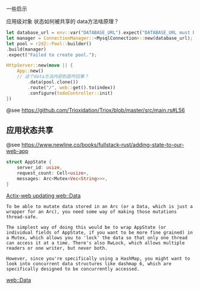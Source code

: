 一些启示

应用级对象 状态如何被共享的 data方法啥原理？

```rust
let database_url = env::var("DATABASE_URL").expect("DATABASE_URL must be set");
let manager = ConnectionManager::<MysqlConnection>::new(database_url);
let pool = r2d2::Pool::builder()
.build(manager)
.expect("Failed to create pool.");

HttpServer::new(move || {
    App::new()
    // 这个data方法内部到底咋回事？
        .data(pool.clone())
        .route("/", web::get().to(index))
        .configure(todoController::init)
})
```

@see https://github.com/Trioxidation/Triox/blob/master/src/main.rs#L56


## 应用状态共享

@see https://www.newline.co/books/fullstack-rust/adding-state-to-our-web-app
~~~rust
struct AppState {
    server_id: usize,
    request_count: Cell<usize>,
    messages: Arc<Mutex<Vec<String>>>,
}
~~~

[Actix-web updating web::Data](https://users.rust-lang.org/t/actix-web-updating-web-data/54774/3)

>> 
    To be able to mutate data stored in an Arc (or a Data, which is just a wrapper for an Arc), you need some way of making those mutations thread-safe.

    The simplest way of doing this would be to wrap AppState (or individual fields of AppState, if you want to be more fine grained) in a Mutex, which allows you to 'lock' the data so that only one thread can access it at a time. There's also RwLock, which allows multiple readers or one writer, but never both.

    However, since you're specifically using a HashMap, you might want to look into concurrent data structures like dashmap 6, which are specifically designed to be concurrently accessed.

[web::Data](https://docs.rs/actix-web/3.3.2/src/actix_web/data.rs.html#67-82)